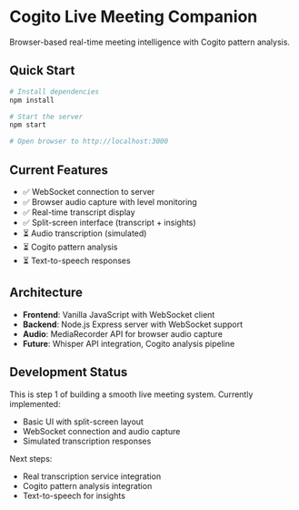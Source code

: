 # Cogito Live Meeting Companion

Browser-based real-time meeting intelligence with Cogito pattern analysis.

## Quick Start

```bash
# Install dependencies
npm install

# Start the server
npm start

# Open browser to http://localhost:3000
```

## Current Features

- ✅ WebSocket connection to server
- ✅ Browser audio capture with level monitoring
- ✅ Real-time transcript display
- ✅ Split-screen interface (transcript + insights)
- ⏳ Audio transcription (simulated)
- ⏳ Cogito pattern analysis
- ⏳ Text-to-speech responses

## Architecture

- **Frontend**: Vanilla JavaScript with WebSocket client
- **Backend**: Node.js Express server with WebSocket support
- **Audio**: MediaRecorder API for browser audio capture
- **Future**: Whisper API integration, Cogito analysis pipeline

## Development Status

This is step 1 of building a smooth live meeting system. Currently implemented:
- Basic UI with split-screen layout
- WebSocket connection and audio capture
- Simulated transcription responses

Next steps:
- Real transcription service integration
- Cogito pattern analysis integration
- Text-to-speech for insights